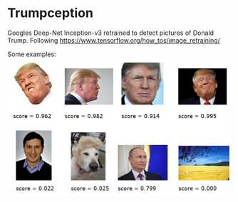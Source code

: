 # Trumpception

Googles Deep-Net Inception-v3 retrained to detect pictures of Donald Trump.
Following https://www.tensorflow.org/how_tos/image_retraining/

Some examples:
![alt tag](https://github.com/F-Serra/Trumpception/blob/master/Trumpception.jpg)


